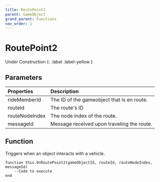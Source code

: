 ```yaml
---
title: RoutePoint2
parent: GameObject
grand_parent: Functions
nav_order: 1
---
```


# RoutePoint2
Under Construction
{: .label .label-yellow }

## Parameters

|Properties|Description|
|:-|:-|
|rideMemberId|The ID of the gameobject that is en route.|
|routeId|The route's ID|
|routeNodeIndex|The node index of the route.|
|messageId|Message received upon traveling the route.|

## Function

Triggers when an object interacts with a vehicle.

```
function this.OnRoutePoint2(gameObjectId, routeId, routeNodeIndex, messageId) 
	--Code to execute
end
```